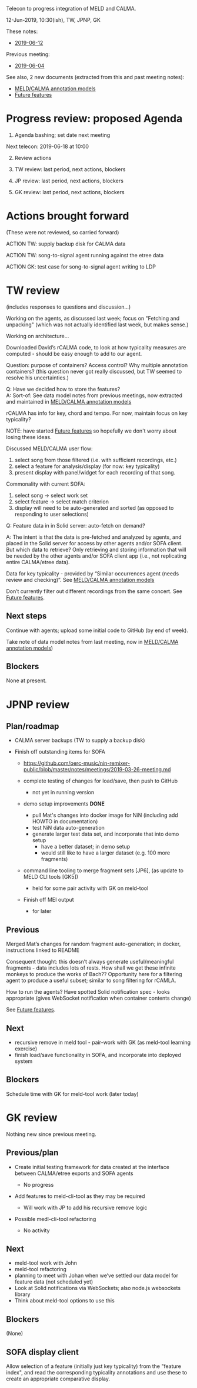 Telecon to progress integration of MELD and CALMA.

12-Jun-2019, 10:30(ish), TW, JPNP, GK

These notes:
- [2019-06-12](https://github.com/oerc-music/meld-calma/blob/master/notes/planning/20190612-telecon.md)

Previous meeting:
- [2019-06-04](https://github.com/oerc-music/meld-calma/blob/master/notes/planning/20190604-meeting.md)


See also, 2 new documents (extracted from this and past meeting notes):

- [MELD/CALMA annotation models](/oerc-music/meld-calma/blob/master/notes/planning/20190612-telecon.md)
- [Future features](/oerc-music/meld-calma/blob/master/notes/future-features.md)


# Progress review: proposed Agenda

1. Agenda bashing; set date next meeting

Next telecon: 2019-06-18 at 10:00

2. Review actions

3. TW review: last period, next actions, blockers

4. JP review: last period, next actions, blockers

5. GK review: last period, next actions, blockers


# Actions brought forward

(These were not reviewed, so carried forward)

ACTION TW: supply backup disk for CALMA data

ACTION TW: song-to-signal agent running against the etree data

ACTION GK: test case for song-to-signal agent writing to LDP


# TW review

(includes responses to questions and discussion...)

Working on the agents, as discussed last week; focus on "Fetching and unpacking" (which was not actually identified last week, but makes sense.)

Working on architecture...

Downloaded David’s rCALMA code, to look at how typicality measures are computed - should be easy enough to add to our agent.

Question: purpose of containers?  Access control?  Why multiple annotation containers? (this question never got really discussed, but TW seemed to resolve his uncertainties.)

Q: Have we decided how to store the features?  
A: Sort-of: See data model notes from previous meetings, now extracted and maintained in [MELD/CALMA annotation models](/oerc-music/meld-calma/blob/master/notes/planning/20190612-telecon.md)

rCALMA has info for key, chord and tempo.  For now, maintain focus on key typicality?

NOTE: have started [Future features](/oerc-music/meld-calma/blob/master/notes/future-features.md) so hopefully we don't worry about losing these ideas.

Discussed MELD/CALMA user flow: 

1. select song from those filtered (i.e. with sufficient recordings, etc.)
2. select a feature for analysis/display (for now: key typicality)
3. present display with panel/widget for each recording of that song.

Commonality with current SOFA:

1. select song -> select work set
2. select feature -> select match criterion
3. display will need to be auto-generated and sorted (as opposed to responding to user selections) 

Q: Feature data in in Solid server: auto-fetch on demand?

A: The intent is that the data is pre-fetched and analyzed by agents, and placed in the Solid server for access by other agents and/or SOFA client.  But which data to retrieve?  Only retrieving and storing information that will be needed by the other agents and/or SOFA client app (i.e., not replicating entire CALMA/etree data).

Data for key typicality - provided by “Similar occurrences agent (needs review and checking)”.  See [MELD/CALMA annotation models](/oerc-music/meld-calma/blob/master/notes/planning/20190612-telecon.md)

Don’t currently filter out different recordings from the same concert.  See [Future features](/oerc-music/meld-calma/blob/master/notes/future-features.md).

## Next steps

Continue with agents; upload some initial code to GitHub (by end of week).

Take note of data model notes from last meeting, now in [MELD/CALMA annotation models](/oerc-music/meld-calma/blob/master/notes/planning/20190612-telecon.md))

## Blockers

None at present.


# JPNP review

## Plan/roadmap

- CALMA server backups (TW to supply a backup disk)

- Finish off outstanding items for SOFA 
    - https://github.com/oerc-music/nin-remixer-public/blob/master/notes/meetings/2019-03-26-meeting.md

    - complete testing of changes for load/save, then push to GitHub
        - not yet in running version

    - demo setup improvements **DONE**
        - pull Mat's changes into docker image for NiN (including add HOWTO in documentation)
        - test NiN data auto-generation
        - generate larger test data set, and incorporate that into demo setup
            - have a better dataset; in demo setup
            - would still like to have a larger dataset (e.g. 100 more fragments)

    - command line tooling to merge fragment sets [JP6], (as update to MELD CLI tools [GK5])
        - held for some pair activity with GK on meld-tool

    - Finish off MEI output
        - for later

## Previous

Merged Mat’s changes for random fragment auto-generation; in docker, instructions linked to README

Consequent thought: this doesn’t always generate useful/meaningful fragments - data includes lots of rests.  How shall we get these infinite monkeys to produce the works of Bach??  Opportunity here for a filtering agent to produce a useful subset; similar to song filtering for rCAMLA.

How to run the agents?  Have spotted Solid notification spec - looks appropriate (gives WebSocket notification when container contents change)

See [Future features](/oerc-music/meld-calma/blob/master/notes/future-features.md).


## Next

- recursive remove in meld tool - pair-work with GK (as meld-tool learning exercise)
- finish load/save functionality in SOFA, and incorporate into deployed system


## Blockers

Schedule time with GK for meld-tool work (later today)


# GK review

Nothing new since previous meeting.

## Previous/plan

- Create initial testing framework for data created at the interface between CALMA/etree exports and SOFA agents
    - No progress

- Add features to meld-cli-tool as they may be required
    - Will work with JP to add his recursive remove logic

- Possible medl-cli-tool refactoring
    - No activity

## Next

- meld-tool work with John
- meld-tool refactoring 
- planning to meet with Johan when we’ve settled our data model for feature data (not scheduled yet)
- Look at Solid notifications via WebSockets; also node.js websockets library
- Think about meld-tool options to use this

## Blockers

(None)


## SOFA display client

Allow selection of a feature (initially just key typicality) from the "feature index", and read the corresponding typicality annotations and use these to create an appropriate comparative display.










